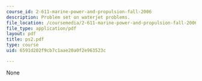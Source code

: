 ```yaml
---
course_id: 2-611-marine-power-and-propulsion-fall-2006
description: Problem set on waterjet problems.
file_location: /coursemedia/2-611-marine-power-and-propulsion-fall-2006/6591d202f9cb7c1aae20a0f2e963523c_ps2.pdf
file_type: application/pdf
layout: pdf
title: ps2.pdf
type: course
uid: 6591d202f9cb7c1aae20a0f2e963523c

---
```

None